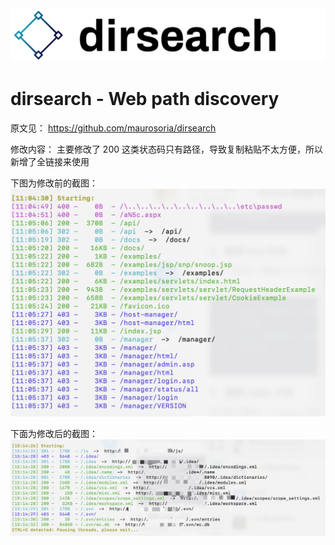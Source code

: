 <img src="static/logo.png" alt="dirsearch" width="675px">

dirsearch - Web path discovery
=========

原文见： https://github.com/maurosoria/dirsearch  

修改内容： 主要修改了 200 这类状态码只有路径，导致复制粘贴不太方便，所以新增了全链接来使用  
  
下图为修改前的截图：  
<img src="static/1.png">

下面为修改后的截图：  
<img src="static/2.png">
